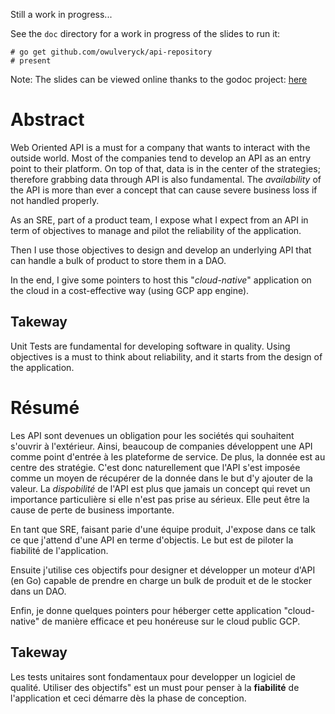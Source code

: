 Still a work in progress...

See the `doc` directory for a work in progress of the slides
to run it:
```
# go get github.com/owulveryck/api-repository
# present
```

Note: The slides can be viewed online thanks to the godoc project: 
[here](https://talks.godoc.org/github.com/owulveryck/api-repository/doc/bbl.slide)

# Abstract

Web Oriented API is a must for a company that wants to interact with the outside world.
Most of the companies tend to develop an API as an entry point to their platform. On top of that, data is in the center of the strategies; therefore grabbing data through API is also fundamental.
The *availability* of the API is more than ever a concept that can cause severe business loss if not handled properly.

As an SRE, part of a product team, I expose what I expect from an API in term of objectives to manage and pilot the reliability of the application.

Then I use those objectives to design and develop an underlying API that can handle a bulk of product to store them in a DAO.

In the end, I give some pointers to host this "_cloud-native_" application on the cloud in a cost-effective way (using GCP app engine).


## Takeway

Unit Tests are fundamental for developing software in quality. Using objectives is a must to think about reliability, and it starts from the design of the application.

# Résumé

Les API sont devenues un obligation pour les sociétés qui souhaitent s'ouvrir à l'extérieur.
Ainsi, beaucoup de companies développent une API comme point d'entrée à les plateforme de service. De plus, la donnée est au centre des stratégie. C'est donc naturellement que l'API s'est imposée comme un moyen de récupérer de la donnée dans le but d'y ajouter de la valeur.
La *dispobilité* de l'API est plus que jamais un concept qui revet un importance particulière si elle n'est pas prise au sérieux. Elle peut être la cause de perte de business importante.

En tant que SRE, faisant parie d'une équipe produit, J'expose dans ce talk ce que j'attend d'une API en terme d'objectis. Le but est de piloter la fiabilité de l'application.

Ensuite j'utilise ces objectifs pour designer et développer un moteur d'API (en Go) capable de prendre en charge un bulk de produit et de le stocker dans un DAO.

Enfin, je donne quelques pointers pour héberger cette application "cloud-native" de manière efficace et peu honéreuse sur le cloud public GCP.

## Takeway

Les tests unitaires sont fondamentaux pour developper un logiciel de qualité. Utiliser des objectifs" est un must pour penser à la **fiabilité** de l'application et ceci démarre dès la phase de conception.
